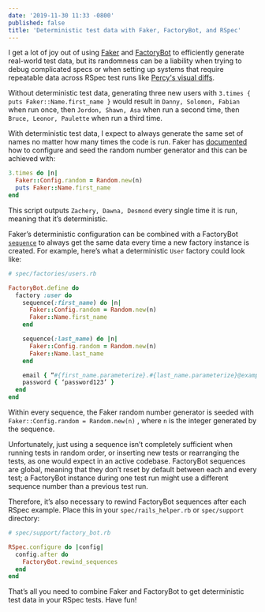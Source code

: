 ```yaml
---
date: '2019-11-30 11:33 -0800'
published: false
title: 'Deterministic test data with Faker, FactoryBot, and RSpec'
---
```

I get a lot of joy out of using [Faker](https://github.com/faker-ruby/faker) and [FactoryBot](https://github.com/thoughtbot/factory_bot) to efficiently generate real-world test data, but its randomness can be a liability when trying to debug complicated specs or when setting up systems that require repeatable data across RSpec test runs like [Percy's visual diffs](https://percy.io/).  

Without deterministic test data, generating three new users with `3.times { puts Faker::Name.first_name }` would result in `Danny, Solomon, Fabian` when run once, then `Jordon, Shawn, Asa` when run a second time, then `Bruce, Leonor, Paulette` when run a third time. 

With deterministic test data, I expect to always generate the same set of names no matter how many times the code is run.  Faker has [documented](https://github.com/faker-ruby/faker#deterministic-random) how to configure and seed the random number generator and this can be achieved with:

```ruby
3.times do |n| 
  Faker::Config.random = Random.new(n)
  puts Faker::Name.first_name 
end
```

This script outputs `Zachery, Dawna, Desmond` every single time it is run, meaning that it’s deterministic.

Faker’s deterministic configuration can be combined with a FactoryBot [`sequence`](https://github.com/thoughtbot/factory_bot/blob/master/GETTING_STARTED.md#sequences) to always get the same data every time a new factory instance is created. For example, here’s what a deterministic `User` factory could look like:

```ruby
# spec/factories/users.rb

FactoryBot.define do
  factory :user do
    sequence(:first_name) do |n|
      Faker::Config.random = Random.new(n)
      Faker::Name.first_name
    end

    sequence(:last_name) do |n|
      Faker::Config.random = Random.new(n)
      Faker::Name.last_name
    end

    email { “#{first_name.parameterize}.#{last_name.parameterize}@example.com” }
    password { ‘password123’ }
  end
end
```

Within every sequence, the Faker random number generator is  seeded with `Faker::Config.random = Random.new(n)` , where `n` is the integer generated by the sequence.

Unfortunately, just using a sequence isn’t completely sufficient when running tests in random order, or inserting new tests or rearranging the tests, as one would expect in an active codebase. FactoryBot sequences are global, meaning that they don’t reset by default between each and every test; a FactoryBot instance during one test run might use a different sequence number than a previous test run. 

Therefore, it’s also necessary to rewind FactoryBot sequences after each RSpec example. Place this in your `spec/rails_helper.rb` or `spec/support` directory: 

```ruby
# spec/support/factory_bot.rb

RSpec.configure do |config|
  config.after do
    FactoryBot.rewind_sequences
  end
end
```

That’s all you need to combine Faker and FactoryBot to get deterministic test data in your RSpec tests. Have fun!